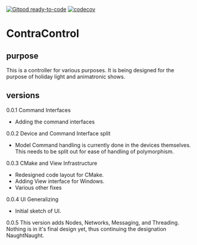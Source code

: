 [![Gitpod ready-to-code](https://img.shields.io/badge/Gitpod-ready--to--code-blue?logo=gitpod)](https://gitpod.io/#https://github.com/smileyface/ContraControl)
[![codecov](https://codecov.io/gh/smileyface/ContraControl/branch/master/graph/badge.svg?token=W9N7MQHPP6)](https://codecov.io/gh/smileyface/ContraControl)


# ContraControl
## purpose
This is a controller for various purposes. It is being designed for the purpose of holiday light and animatronic shows. 
## versions
0.0.1 Command Interfaces
- Adding the command interfaces

0.0.2 Device and Command Interface split
- Model Command handling is currently done in the devices themselves. This needs to be split out for ease of handling of polymorphism. 
 
0.0.3 CMake and View Infrastructure
- Redesigned code layout for CMake.
- Adding View interface for Windows.
- Various other fixes

0.0.4 UI Generalizing
- Initial sketch of UI.

0.0.5
This version adds Nodes, Networks, Messaging, and Threading. Nothing is in it's final design yet, thus continuing the designation NaughtNaught.
